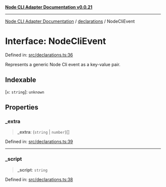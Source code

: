 [**Node CLI Adapter Documentation v0.0.21**](../../README.md)

***

[Node CLI Adapter Documentation](../../modules.md) / [declarations](../README.md) / NodeCliEvent

# Interface: NodeCliEvent

Defined in: [src/declarations.ts:36](https://github.com/stonemjs/node-cli-adapter/blob/ef52e5bf0dd08467e3b24c3d05bfc766eee30472/src/declarations.ts#L36)

Represents a generic Node Cli event as a key-value pair.

## Indexable

\[`x`: `string`\]: `unknown`

## Properties

### \_extra

> **\_extra**: (`string` \| `number`)[]

Defined in: [src/declarations.ts:39](https://github.com/stonemjs/node-cli-adapter/blob/ef52e5bf0dd08467e3b24c3d05bfc766eee30472/src/declarations.ts#L39)

***

### \_script

> **\_script**: `string`

Defined in: [src/declarations.ts:38](https://github.com/stonemjs/node-cli-adapter/blob/ef52e5bf0dd08467e3b24c3d05bfc766eee30472/src/declarations.ts#L38)

